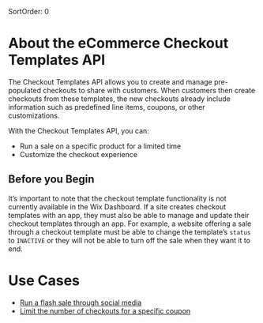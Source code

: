 SortOrder: 0
# About the eCommerce Checkout Templates API

The Checkout Templates API allows you to create and manage pre-populated checkouts to share with customers. When customers then create checkouts from these templates, the new checkouts already include information such as predefined line items, coupons, or other customizations.

With the Checkout Templates API, you can:
+ Run a sale on a specific product for a limited time
+ Customize the checkout experience


## Before you Begin

It’s important to note that the checkout template functionality is not currently available in the Wix Dashboard. If a site creates checkout templates with an app, they must also be able to manage and update their checkout templates through an app. For example, a website offering a sale through a checkout template must be able to change the template’s `status` to `INACTIVE` or they will not be able to turn off the sale when they want it to end.

#  Use Cases

+ [Run a flash sale through social media](https://dev.wix.com/docs/rest/api-reference/wix-e-commerce/checkout-templates/sample-flows)
+ [Limit the number of checkouts for a specific coupon](https://dev.wix.com/docs/rest/api-reference/wix-e-commerce/checkout-templates/sample-flows)
